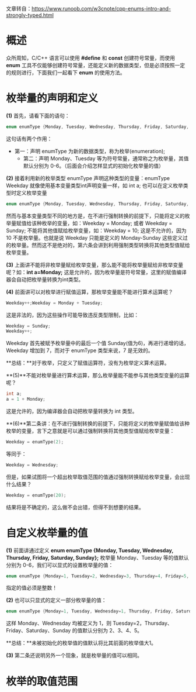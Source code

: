 文章转自：https://www.runoob.com/w3cnote/cpp-enums-intro-and-strongly-typed.html

# 概述

众所周知，C/C++ 语言可以使用 **#define** 和 **const** 创建符号常量，而使用 **enum** 工具不仅能够创建符号常量，还能定义新的数据类型，但是必须按照一定的规则进行，下面我们一起看下 **enum** 的使用方法。



# 枚举量的声明和定义

**(1)** 首先，请看下面的语句：

```c++
enum enumType {Monday, Tuesday, Wednesday, Thursday, Friday, Saturday, Sunday};
```

这句话有两个作用：

- 第一：声明 enumType 为新的数据类型，称为枚举(enumeration);
  - 第二：声明 Monday、Tuesday 等为符号常量，通常称之为枚举量，其值默认分别为 0-6。（后面会介绍怎样显式的初始化枚举量的值）

**(2)** 接着利用新的枚举类型 enumType 声明这种类型的变量：enumType Weekday 就像使用基本变量类型int声明变量一样，如 int a; 也可以在定义枚举类型时定义枚举变量

```c++
enum enumType {Monday, Tuesday, Wednesday, Thursday, Friday, Saturday, Sunday}Weekday;
```

然而与基本变量类型不同的地方是，在不进行强制转换的前提下，只能将定义的枚举量赋值给该种枚举的变量，如：Weekday = Monday; 或者 Weekday = Sunday; 不能将其他值赋给枚举变量，如：Weekday = 10; 这是不允许的，因为 10 不是枚举量。也就是说 Weekday 只能是定义的 Monday-Sunday 这些定义过的枚举量。然而这不是绝对的，第六条会讲到利用强制类型转换将其他类型值赋给枚举变量。

**(3)** 上面讲不能将非枚举量赋给枚举变量，那么能不能将枚举量赋给非枚举变量呢？如：**int a=Monday;** 这是允许的，因为枚举量是符号常量，这里的赋值编译器会自动把枚举量转换为int类型。

**(4)** 前面讲可以对枚举进行赋值运算，那枚举变量能不能进行算术运算呢？

```c++
Weekday++;Weekday = Monday + Tuesday;
```

这是非法的，因为这些操作可能导致违反类型限制，比如：

```c++
Weekday = Sunday;
Weekday++;
```

Weekday 首先被赋予枚举量中的最后一个值 Sunday(值为6)，再进行递增的话，Weekday 增加到 7，而对于 enumType 类型来说，7 是无效的。

**总结：**对于枚举，只定义了赋值运算符，没有为枚举定义算术运算。

**(5)**不能对枚举量进行算术运算，那么枚举量能不能参与其他类型变量的运算呢？

```c++
int a;
a = 1 + Monday;
```

这是允许的，因为编译器会自动把枚举量转换为 int 类型。

**(6)**第二条讲：在不进行强制转换的前提下，只能将定义的枚举量赋值给该种枚举的变量，言下之意就是可以通过强制转换将其他类型值赋给枚举变量：

```c++
Weekday = enumType(2);
```



等同于：

```c++
Weekday = Wednesday;
```

但是，如果试图将一个超出枚举取值范围的值通过强制转换赋给枚举变量，会出现什么结果？

```c++
Weekday = enumType(20);
```



结果将是不确定的，这么做不会出错，但得不到想要的结果。





# 自定义枚举量的值



**(1)** 前面讲通过定义 **enum enumType {Monday, Tuesday, Wednesday, Thursday, Friday, Saturday, Sunday};** 枚举量 Monday、Tuesday 等的值默认分别为 0-6，我们可以显式的设置枚举量的值：

```c++
enum enumType {Monday=1, Tuesday=2, Wednesday=3, Thursday=4, Friday=5, Saturday=6, Sunday=7};
```

指定的值必须是整数！

**(2)** 也可以只显式的定义一部分枚举量的值：

```c++
enum enumType {Monday=1, Tuesday, Wednesday=1, Thursday, Friday, Saturday, Sunday};
```

这样 Monday、Wednesday 均被定义为 1，则 Tuesday=2，Thursday、Friday、Saturday、Sunday 的值默认分别为 2、3、4、5。

**总结：**未被初始化的枚举值的值默认将比其前面的枚举值大1。

**(3)** 第二条还说明另外一个现象，就是枚举量的值可以相同。

# 枚举的取值范围








